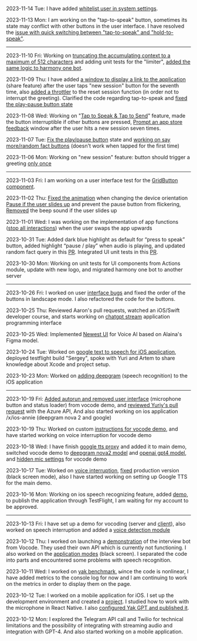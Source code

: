 2023-11-14 Tue: I have added [whitelist user in system settings](https://github.com/harmony-one/x/pull/179).

2023-11-13 Mon: I am working on the "tap-to-speak" button, sometimes its state may conflict with other buttons in the user interface. I have resolved the [issue with quick switching between "tap-to-speak" and "hold-to-speak"](https://github.com/harmony-one/x/pull/169). 

---

2023-11-10 Fri: Working on [truncating the accumulating context to a maximum of 512 characters](https://github.com/harmony-one/x/pull/159) and adding unit tests for the "limiter", [added the same logic to harmony one bot](https://github.com/harmony-one/HarmonyOneBot/pull/343). 

2023-11-09 Thu: I have added [a window to display a link to the application](https://github.com/harmony-one/x/pull/142) (share feature) after the user taps "new session" button for the seventh time, also [added a throttler](https://github.com/harmony-one/x/pull/144) to the reset session function (in order not to interrupt the greeting). Clarified the code regarding tap-to-speak and [fixed the play-pause button state](https://github.com/harmony-one/x/pull/149)

2023-11-08 Wed: Working on "[Tap to Speak & Tap to Send](https://github.com/harmony-one/x/pull/137)" feature, made the button interruptible if other buttons are pressed, [Prompt an app store feedback](https://github.com/harmony-one/x/pull/140) window after the user hits a new session seven times.   

2023-11-07 Tue: [Fix the play/pause button](https://github.com/harmony-one/x/pull/130) state and [working on say more/random fact buttons](https://github.com/harmony-one/x/pull/131) (doesn't work when tapped for the first time) 

2023-11-06 Mon: Working on "new session" feature: button should trigger a greeting [only once](https://github.com/harmony-one/x/pull/122)

---

2023-11-03 Fri: I am working on a user interface test for the [GridButton component](https://github.com/harmony-one/x/pull/119).

2023-11-02 Thu: [Fixed the animation](https://github.com/harmony-one/x/pull/108) when changing the device orientation [Pause if the user slides up](https://github.com/harmony-one/x/pull/113) and prevent the pause button from flickering, [Removed](https://github.com/harmony-one/x/pull/116) the beep sound if the user slides up

2023-11-01 Wed: I was working on the implementation of app functions ([stop all interactions](https://github.com/harmony-one/x/pull/99/files)) when the user swaps the app upwards

2023-10-31 Tue: Added dark blue highlight as default for “press to speak” button, added highlight “pause / play” when audio is playing, and updated random fact query in this [PR](https://github.com/harmony-one/x/pull/93). Integrated UI unit tests in this [PR](https://github.com/harmony-one/x/pull/91). 

2023-10-30 Mon: Working on unit tests for UI components from Actions module, update with new logo, and migrated harmony one bot to another server

---

2023-10-26 Fri: I worked on user [interface bugs](https://github.com/harmony-one/x/pull/79) and fixed the order of the buttons in landscape mode. I also refactored the code for the buttons.

2023-10-25 Thu: Reviewed Aaron's pull requests, watched an iOS/Swift developer course, and starts working on [chatgpt stream](https://github.com/harmony-one/x/pull/73) application programming interface

2023-10-25 Wed: Implemented [Newest UI](https://github.com/harmony-one/x/commits?author=ahiipsa) for Voice AI based on Alaina's Figma model.

2023-10-24 Tue: Worked on [google text to speech for iOS application](https://github.com/harmony-one/x/pull/62), deployed testflight build "Sergey", spoke with Yuri and Artem to share knowledge about Xcode and project setup.

2023-10-23 Mon: Worked on [adding deepgram](https://github.com/harmony-one/x/pull/56) (speech recognition) to the iOS application

---

2023-10-19 Fri: [Added autorun and removed user interface](https://github.com/harmony-one/x/pull/51) (microphone button and status loader) from vocode demo, and [reviewed Yuriy's pull request](https://github.com/harmony-one/x/pull/51) with the Azure API, And also started working on ios application /x/ios-annie (deepgram nova 2 and google)

2023-10-19 Thu: Worked on custom [instructions for vocode demo](https://github.com/harmony-one/x/pull/43), and have started working on voice interruption for vocode demo

2023-10-18 Wed: I have finish [google tts proxy](https://github.com/harmony-one/x/pull/36) and added it to main demo, switched vocode demo to [deepgram nova2 model](https://github.com/harmony-one/x/pull/40) and [openai gpt4 model](https://github.com/harmony-one/x/pull/37), and [hidden mic settings](https://github.com/harmony-one/x/pull/38) for vocode demo   

2023-10-17 Tue: Worked on [voice interruption](https://github.com/harmony-one/x/pull/26), [fixed](https://github.com/harmony-one/x/pull/31) production version (black screen mode), also I have started working on setting up Google TTS for the main demo.

2023-10-16 Mon: Working on ios speech recognizing feature, added [demo](https://github.com/harmony-one/x/tree/main/ios-demo-recognizing-speech), to publish the application through TestFlight, I am waiting for my account to be approved.

---

2023-10-13 Fri: I have set up a demo for vocoding (server and [client](https://github.com/harmony-one/x/commit/4f44ca2c80ec96b7388ffc065c4c2733c8e5ff6d)), also worked on speech interruption and added a [voice detection module](https://github.com/harmony-one/x/commit/0a483ce00e14223f8ba95dc95936494f8a3cc7bf)

2023-10-12 Thu: I worked on launching a [demonstration](https://github.com/harmony-one/x/pull/11) of the interview bot from Vocode. They used their own API which is currently not functioning. I also worked on the [application modes](https://github.com/harmony-one/x/pull/12) (black screen). I separated the code into parts and encountered some problems with speech recognition. 

2023-10-11 Wed: I worked on [yak benchmark](https://github.com/harmony-one/yakGPT/commit/8e078135f420fd51a1d4b4e021102b13e8e352c8), ыince the code is nonlinear, I have added metrics to the console log for now and I am continuing to work on the metrics in order to display them on the page.  

2023-10-12 Tue: I worked on a mobile application for iOS. I set up the development environment and created a [project](https://github.com/harmony-one/x/commit/75e49d6dda803119b224bbc3ccacc68d6fa68b7a). I studied how to work with the microphone in React Native. I also [configured Yak GPT and published it](https://yak-gpt.fly.dev/).

2023-10-12 Mon: I explored the Telegram API call and Twilio for technical limitations and the possibility of integrating with streaming audio and integration with GPT-4. And also started working on a mobile application.
